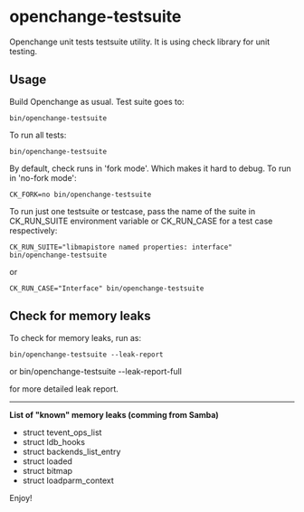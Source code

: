 openchange-testsuite
======================

Openchange unit tests testsuite utility.
It is using check library for unit testing.

Usage
-----

Build Openchange as usual. Test suite goes to:

    bin/openchange-testsuite

To run all tests:

    bin/openchange-testsuite

By default, check runs in 'fork mode'. Which makes it hard to debug. To run in 'no-fork mode':

    CK_FORK=no bin/openchange-testsuite

To run just one testsuite or testcase, pass the name of the suite in CK_RUN_SUITE environment
variable or CK_RUN_CASE for a test case respectively:

    CK_RUN_SUITE="libmapistore named properties: interface" bin/openchange-testsuite

or

    CK_RUN_CASE="Interface" bin/openchange-testsuite


Check for memory leaks
----------------------

To check for memory leaks, run as:

    bin/openchange-testsuite --leak-report

or
    bin/openchange-testsuite --leak-report-full

for more detailed leak report.


----------

**List of "known" memory leaks (comming from Samba)**

 - struct tevent_ops_list
 - struct ldb_hooks
 - struct backends_list_entry
 - struct loaded
 - struct bitmap
 - struct loadparm_context


Enjoy!
